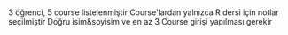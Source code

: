#
3 öğrenci, 5 course listelenmiştir
Course'lardan yalnızca R dersi için notlar seçilmiştir
Doğru isim&soyisim ve en az 3 Course girişi yapılması gerekir
